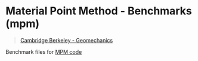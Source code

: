 # Material Point Method - Benchmarks (mpm)
> [Cambridge Berkeley - Geomechanics](www.cb-geo/research/mpm)

Benchmark files for [MPM code](https://github.com/cb-geo/mpm)
